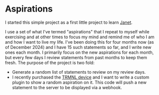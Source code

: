 # Aspirations

I started this simple project as a first little project to learn [Janet](https://janet-lang.org). 

I use a set of what I've termed "aspirations" that I repeat to myself while exercising and at other times to focus my mind and remind me of who I am and how I want to live my life. I've been doing this for four months now (as of December 2024) and I have 15 such statements so far, and I write new ones each month. I primarily focus on the new aspirations for each month, but every few days I review statements from past months to keep them fresh. The purpose of the project is two fold:

* Generate a random list of statements to review on my review days.
* I recently purchased the [TRMNL device](https://usetrmnl.com) and I want to write a custom plugin to show a random aspiration on it. This code will push a new statement to the server to be displayed via a webhook.
